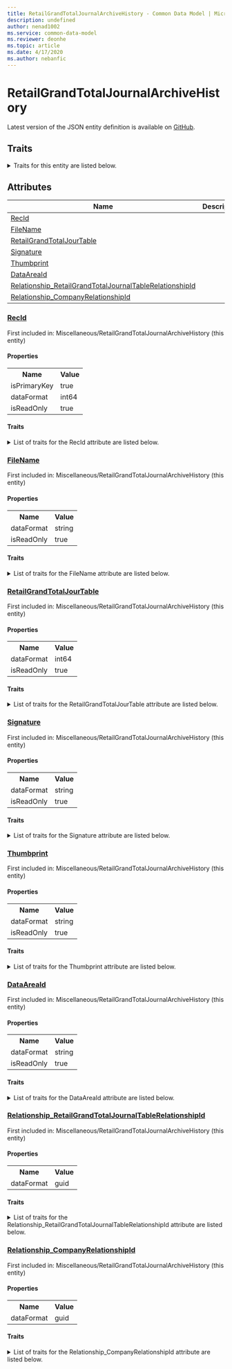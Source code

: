 ```yaml
---
title: RetailGrandTotalJournalArchiveHistory - Common Data Model | Microsoft Docs
description: undefined
author: nenad1002
ms.service: common-data-model
ms.reviewer: deonhe
ms.topic: article
ms.date: 4/17/2020
ms.author: nebanfic
---
```


# RetailGrandTotalJournalArchiveHistory

  
 Latest version of the JSON entity definition is available on <a href="https://github.com/Microsoft/CDM/tree/master/schemaDocuments/core/erp/Tables/Commerce/Retail/Miscellaneous/RetailGrandTotalJournalArchiveHistory.cdm.json" target="_blank">GitHub</a>.  

## Traits

<details>
<summary>Traits for this entity are listed below.  
</summary>

**is.identifiedBy**  
  names a specifc identity attribute to use with an entity  <table><tr><th>Parameter</th><th>Value</th><th>Data type</th><th>Explanation</th></tr><tr><td>attribute</td><td>[RetailGrandTotalJournalArchiveHistory/(resolvedAttributes)/RecId](#RecId)</td><td>attribute</td><td></td></tr></table>

**is.CDM.entityVersion**  
  <table><tr><th>Parameter</th><th>Value</th><th>Data type</th><th>Explanation</th></tr><tr><td>versionNumber</td><td>"1.0.0"</td><td>string</td><td>semantic version number of the entity</td></tr></table>

**is.application.releaseVersion**  
  <table><tr><th>Parameter</th><th>Value</th><th>Data type</th><th>Explanation</th></tr><tr><td>releaseVersion</td><td>"10.0.13.0"</td><td>string</td><td>semantic version number of the application introducing this entity</td></tr></table>

</details>

## Attributes

|Name|Description|First Included in Instance|
|---|---|---|
|[RecId](#RecId)||<a href="RetailGrandTotalJournalArchiveHistory.md" target="_blank">Miscellaneous/RetailGrandTotalJournalArchiveHistory</a>|
|[FileName](#FileName)||<a href="RetailGrandTotalJournalArchiveHistory.md" target="_blank">Miscellaneous/RetailGrandTotalJournalArchiveHistory</a>|
|[RetailGrandTotalJourTable](#RetailGrandTotalJourTable)||<a href="RetailGrandTotalJournalArchiveHistory.md" target="_blank">Miscellaneous/RetailGrandTotalJournalArchiveHistory</a>|
|[Signature](#Signature)||<a href="RetailGrandTotalJournalArchiveHistory.md" target="_blank">Miscellaneous/RetailGrandTotalJournalArchiveHistory</a>|
|[Thumbprint](#Thumbprint)||<a href="RetailGrandTotalJournalArchiveHistory.md" target="_blank">Miscellaneous/RetailGrandTotalJournalArchiveHistory</a>|
|[DataAreaId](#DataAreaId)||<a href="RetailGrandTotalJournalArchiveHistory.md" target="_blank">Miscellaneous/RetailGrandTotalJournalArchiveHistory</a>|
|[Relationship_RetailGrandTotalJournalTableRelationshipId](#Relationship_RetailGrandTotalJournalTableRelationshipId)||<a href="RetailGrandTotalJournalArchiveHistory.md" target="_blank">Miscellaneous/RetailGrandTotalJournalArchiveHistory</a>|
|[Relationship_CompanyRelationshipId](#Relationship_CompanyRelationshipId)||<a href="RetailGrandTotalJournalArchiveHistory.md" target="_blank">Miscellaneous/RetailGrandTotalJournalArchiveHistory</a>|

### <a href=#RecId name="RecId">RecId</a>

First included in: Miscellaneous/RetailGrandTotalJournalArchiveHistory (this entity)  

#### Properties

<table><tr><th>Name</th><th>Value</th></tr><tr><td>isPrimaryKey</td><td>true</td></tr><tr><td>dataFormat</td><td>int64</td></tr><tr><td>isReadOnly</td><td>true</td></tr></table>

#### Traits

<details>
<summary>List of traits for the RecId attribute are listed below.</summary>

**is.dataFormat.integer**  
**is.dataFormat.big**  
**is.identifiedBy**  
names a specifc identity attribute to use with an entity  <table><tr><th>Parameter</th><th>Value</th><th>Data type</th><th>Explanation</th></tr><tr><td>attribute</td><td>[RetailGrandTotalJournalArchiveHistory/(resolvedAttributes)/RecId](#RecId)</td><td>attribute</td><td></td></tr></table>

**is.readOnly**  
**is.dataFormat.integer**  
**is.dataFormat.big**  
</details>

### <a href=#FileName name="FileName">FileName</a>

First included in: Miscellaneous/RetailGrandTotalJournalArchiveHistory (this entity)  

#### Properties

<table><tr><th>Name</th><th>Value</th></tr><tr><td>dataFormat</td><td>string</td></tr><tr><td>isReadOnly</td><td>true</td></tr></table>

#### Traits

<details>
<summary>List of traits for the FileName attribute are listed below.</summary>

**is.dataFormat.character**  
**is.dataFormat.big**  
**is.dataFormat.array**  
**is.readOnly**  
**is.dataFormat.character**  
**is.dataFormat.array**  
</details>

### <a href=#RetailGrandTotalJourTable name="RetailGrandTotalJourTable">RetailGrandTotalJourTable</a>

First included in: Miscellaneous/RetailGrandTotalJournalArchiveHistory (this entity)  

#### Properties

<table><tr><th>Name</th><th>Value</th></tr><tr><td>dataFormat</td><td>int64</td></tr><tr><td>isReadOnly</td><td>true</td></tr></table>

#### Traits

<details>
<summary>List of traits for the RetailGrandTotalJourTable attribute are listed below.</summary>

**is.dataFormat.integer**  
**is.dataFormat.big**  
**is.readOnly**  
**is.dataFormat.integer**  
**is.dataFormat.big**  
</details>

### <a href=#Signature name="Signature">Signature</a>

First included in: Miscellaneous/RetailGrandTotalJournalArchiveHistory (this entity)  

#### Properties

<table><tr><th>Name</th><th>Value</th></tr><tr><td>dataFormat</td><td>string</td></tr><tr><td>isReadOnly</td><td>true</td></tr></table>

#### Traits

<details>
<summary>List of traits for the Signature attribute are listed below.</summary>

**is.dataFormat.character**  
**is.dataFormat.big**  
**is.dataFormat.array**  
**is.readOnly**  
**is.dataFormat.character**  
**is.dataFormat.array**  
</details>

### <a href=#Thumbprint name="Thumbprint">Thumbprint</a>

First included in: Miscellaneous/RetailGrandTotalJournalArchiveHistory (this entity)  

#### Properties

<table><tr><th>Name</th><th>Value</th></tr><tr><td>dataFormat</td><td>string</td></tr><tr><td>isReadOnly</td><td>true</td></tr></table>

#### Traits

<details>
<summary>List of traits for the Thumbprint attribute are listed below.</summary>

**is.dataFormat.character**  
**is.dataFormat.big**  
**is.dataFormat.array**  
**is.readOnly**  
**is.dataFormat.character**  
**is.dataFormat.array**  
</details>

### <a href=#DataAreaId name="DataAreaId">DataAreaId</a>

First included in: Miscellaneous/RetailGrandTotalJournalArchiveHistory (this entity)  

#### Properties

<table><tr><th>Name</th><th>Value</th></tr><tr><td>dataFormat</td><td>string</td></tr><tr><td>isReadOnly</td><td>true</td></tr></table>

#### Traits

<details>
<summary>List of traits for the DataAreaId attribute are listed below.</summary>

**is.dataFormat.character**  
**is.dataFormat.big**  
**is.dataFormat.array**  
**is.readOnly**  
**is.dataFormat.character**  
**is.dataFormat.array**  
</details>

### <a href=#Relationship_RetailGrandTotalJournalTableRelationshipId name="Relationship_RetailGrandTotalJournalTableRelationshipId">Relationship_RetailGrandTotalJournalTableRelationshipId</a>

First included in: Miscellaneous/RetailGrandTotalJournalArchiveHistory (this entity)  

#### Properties

<table><tr><th>Name</th><th>Value</th></tr><tr><td>dataFormat</td><td>guid</td></tr></table>

#### Traits

<details>
<summary>List of traits for the Relationship_RetailGrandTotalJournalTableRelationshipId attribute are listed below.</summary>

**is.dataFormat.character**  
**is.dataFormat.big**  
**is.dataFormat.array**  
**is.dataFormat.guid**  
**means.identity.entityId**  
**is.linkedEntity.identifier**  
Marks the attribute(s) that hold foreign key references to a linked (used as an attribute) entity. This attribute is added to the resolved entity to enumerate the referenced entities.  <table><tr><th>Parameter</th><th>Value</th><th>Data type</th><th>Explanation</th></tr><tr><td>entityReferences</td><td><table><tr><th>entityReference</th><th>attributeReference</th></tr><tr><td><a href="../WorksheetHeader/RetailGrandTotalJournalTable.md" target="_blank">/core/erp/Tables/Commerce/Retail/WorksheetHeader/RetailGrandTotalJournalTable.cdm.json/RetailGrandTotalJournalTable</a></td><td><a href="../WorksheetHeader/RetailGrandTotalJournalTable.md#RecId" target="_blank">RecId</a></td></tr></table></td><td>entity</td><td>a reference to the constant entity holding the list of entity references</td></tr></table>

**is.dataFormat.guid**  
**is.dataFormat.character**  
**is.dataFormat.array**  
</details>

### <a href=#Relationship_CompanyRelationshipId name="Relationship_CompanyRelationshipId">Relationship_CompanyRelationshipId</a>

First included in: Miscellaneous/RetailGrandTotalJournalArchiveHistory (this entity)  

#### Properties

<table><tr><th>Name</th><th>Value</th></tr><tr><td>dataFormat</td><td>guid</td></tr></table>

#### Traits

<details>
<summary>List of traits for the Relationship_CompanyRelationshipId attribute are listed below.</summary>

**is.dataFormat.character**  
**is.dataFormat.big**  
**is.dataFormat.array**  
**is.dataFormat.guid**  
**means.identity.entityId**  
**is.linkedEntity.identifier**  
Marks the attribute(s) that hold foreign key references to a linked (used as an attribute) entity. This attribute is added to the resolved entity to enumerate the referenced entities.  <table><tr><th>Parameter</th><th>Value</th><th>Data type</th><th>Explanation</th></tr><tr><td>entityReferences</td><td><table><tr><th>entityReference</th><th>attributeReference</th></tr><tr><td><a href="../../../Finance/Ledger/Main/CompanyInfo.md" target="_blank">/core/erp/Tables/Finance/Ledger/Main/CompanyInfo.cdm.json/CompanyInfo</a></td><td><a href="../../../Finance/Ledger/Main/CompanyInfo.md#RecId" target="_blank">RecId</a></td></tr></table></td><td>entity</td><td>a reference to the constant entity holding the list of entity references</td></tr></table>

**is.dataFormat.guid**  
**is.dataFormat.character**  
**is.dataFormat.array**  
</details>
